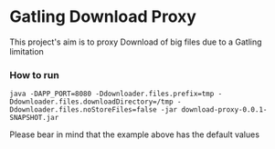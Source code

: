 # Gatling Download Proxy

This project's aim is to proxy Download of big files due to a Gatling limitation

### How to run

```
java -DAPP_PORT=8080 -Ddownloader.files.prefix=tmp -Ddownloader.files.downloadDirectory=/tmp -Ddownloader.files.noStoreFiles=false -jar download-proxy-0.0.1-SNAPSHOT.jar
```

Please bear in mind that the example above has the default values
